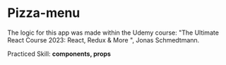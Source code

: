 # Pizza-menu

The logic for this app was made within the Udemy course: "The Ultimate React Course 2023: React, Redux & More ", Jonas Schmedtmann.

Practiced Skill: **components, props**
